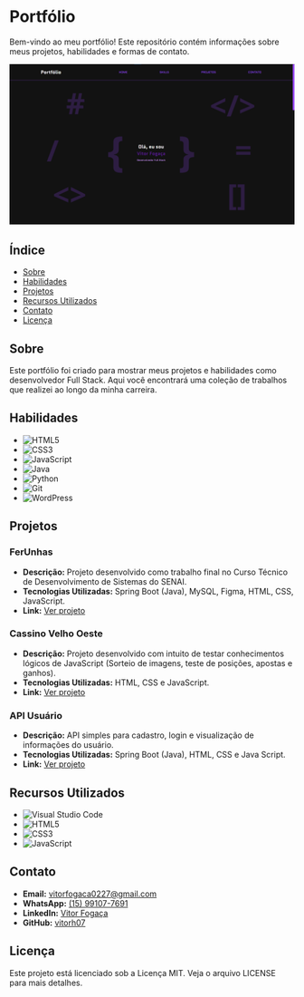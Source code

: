 # Portfólio

Bem-vindo ao meu portfólio! Este repositório contém informações sobre meus projetos, habilidades e formas de contato.

![Screenshot da página inicial](./img/print.png)

## Índice

- [Sobre](#sobre)
- [Habilidades](#habilidades)
- [Projetos](#projetos)
- [Recursos Utilizados](#recursos-utilizados)
- [Contato](#contato)
- [Licença](#licença)

## Sobre

Este portfólio foi criado para mostrar meus projetos e habilidades como desenvolvedor Full Stack. Aqui você encontrará uma coleção de trabalhos que realizei ao longo da minha carreira.

## Habilidades

- ![HTML5](https://img.shields.io/badge/-HTML5-E34F26?style=flat-square&logo=html5&logoColor=white)
- ![CSS3](https://img.shields.io/badge/-CSS3-1572B6?style=flat-square&logo=css3&logoColor=white)
- ![JavaScript](https://img.shields.io/badge/-JavaScript-F7DF1E?style=flat-square&logo=javascript&logoColor=black)
- ![Java](https://img.shields.io/badge/-Java-007396?style=flat-square&logo=java&logoColor=white)
- ![Python](https://img.shields.io/badge/-Python-3776AB?style=flat-square&logo=python&logoColor=white)
- ![Git](https://img.shields.io/badge/-Git-F05032?style=flat-square&logo=git&logoColor=white)
- ![WordPress](https://img.shields.io/badge/-WordPress-21759B?style=flat-square&logo=wordpress&logoColor=white)

## Projetos

### FerUnhas

- **Descrição:** Projeto desenvolvido como trabalho final no Curso Técnico de Desenvolvimento de Sistemas do SENAI.
- **Tecnologias Utilizadas:** Spring Boot (Java), MySQL, Figma, HTML, CSS, JavaScript.
- **Link:** [Ver projeto](https://github.com/mxcompany/FerUnhas)

### Cassino Velho Oeste

- **Descrição:** Projeto desenvolvido com intuito de testar conhecimentos lógicos de JavaScript (Sorteio de imagens, teste de posições, apostas e ganhos).
- **Tecnologias Utilizadas:** HTML, CSS e JavaScript.
- **Link:** [Ver projeto](https://github.com/vitorh07/cassino)

### API Usuário

- **Descrição:** API simples para cadastro, login e visualização de informações do usuário.
- **Tecnologias Utilizadas:** Spring Boot (Java), HTML, CSS e Java Script.
- **Link:** [Ver projeto](https://github.com/vitorh07/user-simples)

## Recursos Utilizados

- ![Visual Studio Code](https://img.shields.io/badge/-Visual%20Studio%20Code-007ACC?style=flat-square&logo=visual-studio-code&logoColor=white)
- ![HTML5](https://img.shields.io/badge/-HTML5-E34F26?style=flat-square&logo=html5&logoColor=white)
- ![CSS3](https://img.shields.io/badge/-CSS3-1572B6?style=flat-square&logo=css3&logoColor=white)
- ![JavaScript](https://img.shields.io/badge/-JavaScript-F7DF1E?style=flat-square&logo=javascript&logoColor=black)

## Contato

- **Email:** [vitorfogaca0227@gmail.com](mailto:vitorfogaca0227@gmail.com)
- **WhatsApp:** [(15) 99107-7691](https://wa.me/5515991077691)
- **LinkedIn:** [Vitor Fogaça](https://www.linkedin.com/in/vitor-foga%C3%A7a/)
- **GitHub:** [vitorh07](https://github.com/vitorh07)

## Licença

Este projeto está licenciado sob a Licença MIT. Veja o arquivo LICENSE para mais detalhes.
